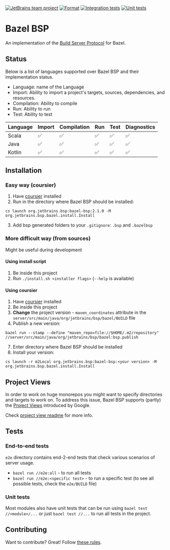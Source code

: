 [![JetBrains team project](http://jb.gg/badges/team.svg)](https://confluence.jetbrains.com/display/ALL/JetBrains+on+GitHub)
[![Format](https://github.com/JetBrains/bazel-bsp/actions/workflows/format.yml/badge.svg)](https://github.com/JetBrains/bazel-bsp/actions/workflows/format.yml)
[![Integration tests](https://github.com/JetBrains/bazel-bsp/actions/workflows/integration-tests.yml/badge.svg)](https://github.com/JetBrains/bazel-bsp/actions/workflows/integration-tests.yml)
[![Unit tests](https://github.com/JetBrains/bazel-bsp/actions/workflows/unit-tests.yml/badge.svg)](https://github.com/JetBrains/bazel-bsp/actions/workflows/unit-tests.yml)

# Bazel BSP

An implementation of the [Build Server Protocol](https://github.com/build-server-protocol/build-server-protocol) for
Bazel.

## Status

Below is a list of languages supported over Bazel BSP and their implementation status.

- Language: name of the Language
- Import: Ability to import a project's targets, sources, dependencies, and resources.
- Compilation: Ability to compile
- Run: Ability to run
- Test: Ability to test

| Language | Import | Compilation | Run | Test | Diagnostics |
| - | - | - | - | - | - |
| Scala | ✅ | ✅ | ✅ | ✅ | ✅ |
| Java | ✅ | ✅ | ✅ | ✅ | ✅ |
| Kotlin | ✅ | ✅ | ✅ | ✅ | ✅ |

## Installation

### Easy way (coursier)

1. Have [coursier](https://get-coursier.io/docs/cli-installation) installed
2. Run in the directory where Bazel BSP should be installed:

```
cs launch org.jetbrains.bsp:bazel-bsp:2.1.0 -M org.jetbrains.bsp.bazel.install.Install
```

3. Add bsp generated folders to your `.gitignore`: `.bsp` and `.bazelbsp`

### More difficult way (from sources)

Might be useful during development

#### Using install script

1. Be inside this project
2. Run `./install.sh <installer flags>` (`--help` is available)

#### Using coursier

1. Have [coursier](https://get-coursier.io/docs/cli-installation) installed
2. Be inside this project
3. **Change** the project version - `maven_coordinates` attribute in
   the `server/src/main/java/org/jetbrains/bsp/bazel/BUILD` file
4. Publish a new version:

```
bazel run --stamp --define "maven_repo=file://$HOME/.m2/repository" //server/src/main/java/org/jetbrains/bsp/bazel:bsp.publish
```

7. Enter directory where Bazel BSP should be installed
8. Install your version:

```
cs launch -r m2Local org.jetbrains.bsp:bazel-bsp:<your version> -M org.jetbrains.bsp.bazel.install.Install
```

## Project Views

In order to work on huge monorepos you might want to specify directories and targets to work on. To address this issue,
Bazel BSP supports (partly) the [Project Views](https://ij.bazel.build/docs/project-views.html) introduced by Google.

Check [project view readme](executioncontext/projectview/README.md) for more info.

## Tests

### End-to-end tests

`e2e` directory contains end-2-end tests that check various scenarios of server usage.

- `bazel run //e2e:all` - to run all tests
- `bazel run //e2e:<specific test>` - to run a specific test (to see all possible tests, check the `e2e/BUILD` file)

### Unit tests

Most modules also have unit tests that can be run using `bazel test //<module>/...` or just `bazel test //...` to run
all tests in the project.

## Contributing

Want to contribute? Great! Follow [these rules](docs/dev/CONTRIBUTING.md).
